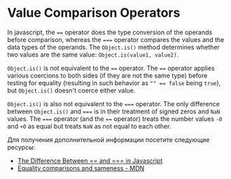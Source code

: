 # Value Comparison Operators

In javascript, the `==` operator does the type conversion of the operands before comparison, whereas the `===` operator compares the values and the data types of the operands. The `Object.is()` method determines whether two values are the same value: `Object.is(value1, value2)`.

`Object.is()` is not equivalent to the `==` operator. The `==` operator applies various coercions to both sides (if they are not the same type) before testing for equality (resulting in such behavior as `"" == false` being `true`), but `Object.is()` doesn't coerce either value.

`Object.is()` is also not equivalent to the `===` operator. The only difference between `Object.is()` and `===` is in their treatment of signed zeros and `NaN` values. The `===` operator (and the `==` operator) treats the number values `-0` and `+0` as equal but treats `NaN` as not equal to each other.

Для получения дополнительной информации посетите следующие ресурсы:

- [The Difference Between == and === in Javascript](https://www.scaler.com/topics/javascript/difference-between-double-equals-and-triple-equals-in-javascript/)
- [Equality comparisons and sameness - MDN](https://developer.mozilla.org/en-US/docs/Web/JavaScript/Equality_comparisons_and_sameness#same-value_equality_using_object.is)
